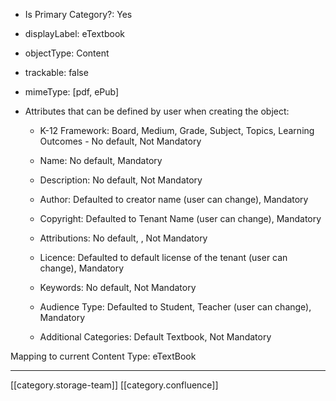 


* Is Primary Category?: Yes


* displayLabel: eTextbook


* objectType: Content


* trackable: false


* mimeType: \[pdf, ePub]


* Attributes that can be defined by user when creating the object:


    * K-12 Framework: Board, Medium, Grade, Subject, Topics, Learning Outcomes - No default, Not Mandatory


    * Name: No default, Mandatory


    * Description: No default, Not Mandatory 


    * Author: Defaulted to creator name (user can change), Mandatory


    * Copyright: Defaulted to Tenant Name (user can change), Mandatory


    * Attributions: No default, , Not Mandatory


    * Licence: Defaulted to default license of the tenant (user can change), Mandatory


    * Keywords: No default, Not Mandatory


    * Audience Type: Defaulted to Student, Teacher (user can change), Mandatory 


    * Additional Categories: Default Textbook, Not Mandatory



    

Mapping to current Content Type: eTextBook



*****

[[category.storage-team]] 
[[category.confluence]] 
